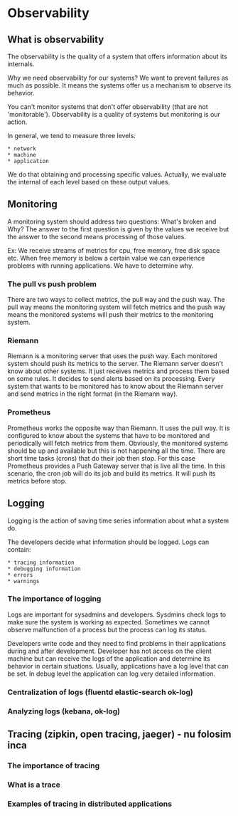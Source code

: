 # Observability

## What is observability

The observability is the quality of a system that offers information about its internals.

Why we need observability for our systems? We want to prevent failures as much as possible. 
It means the systems offer us a mechanism to observe its behavior. 

You can't monitor systems that don't offer observability (that are not 'monitorable'). Observability is a quality of systems but monitoring is our action. 

In general, we tend to measure three levels:

	* network
	* machine
	* application

We do that obtaining and processing specific values. Actually, we evaluate the internal of each level based on these output	values.

	
## Monitoring

A monitoring system should address two questions: What's broken and Why?
The answer to the first question is given by the values we receive but the answer to the second means processing of those values.

Ex: We receive streams of metrics for cpu, free memory, free disk space etc. When free memory is below a certain value we can experience problems with running applications. We have to determine why. 


### The pull vs push problem

There are two ways to collect metrics, the pull way and the push way.
The pull way means the monitoring system will fetch metrics and the push way means the monitored systems will push their metrics to the monitoring system.


### Riemann

Riemann is a monitoring server that uses the push way. Each monitored system should push its metrics to the server. 
The Riemann server doesn't know about other systems. It just receives metrics and process them based on some rules. It decides to send alerts based on its processing.
Every system that wants to be monitored has to know about the Riemann server and send metrics in the right format (in the Riemann way).

### Prometheus

Prometheus works the opposite way than Riemann. It uses the pull way. It is configured to know about the systems that have to be monitored and periodically will fetch metrics from them.
Obviously, the monitored systems should be up and available but this is not happening all the time. There are short time tasks (crons) that do their job then stop. 
For this case Prometheus provides a Push Gateway server that is live all the time. In this scenario, the cron job will do its job and build its metrics. It will push its metrics before stop.

## Logging

Logging is the action of saving time series information about what a system do.

The developers decide what information should be logged.
Logs can contain:

	* tracing information
	* debugging information
	* errors
	* warnings	

### The importance of logging

Logs are important for sysadmins and developers. Sysdmins check logs to make sure the system is working as expected. Sometimes we cannot observe malfunction of a process but the process can log its status.

Developers write code and they need to find problems in their applications during and after development. Developer has not access on the client machine but can receive the logs of the application and determine its behavior in certain situations.
Usually, applications have a log level that can be set. In debug level the application can log very detailed information. 

### Centralization of logs (fluentd   elastic-search   ok-log)



### Analyzing logs (kebana, ok-log)



## Tracing (zipkin, open tracing, jaeger) - nu folosim inca

### The importance of tracing

### What is a trace

### Examples of tracing in distributed applications